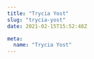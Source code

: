 ```yaml
---
title: "Trycia Yost"
slug: "trycia-yost"
date: 2021-02-15T15:52:48Z

meta:
  name: "Trycia Yost"
---
```


